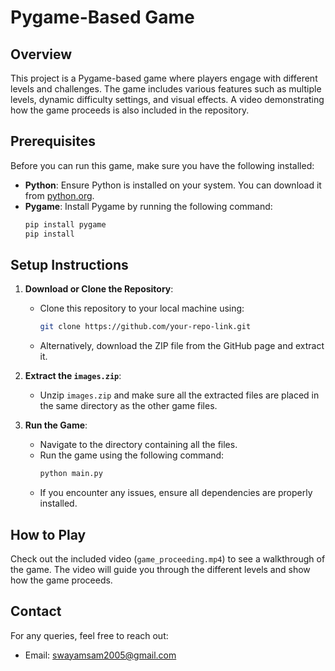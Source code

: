 

# Pygame-Based Game

## Overview
This project is a Pygame-based game where players engage with different levels and challenges. The game includes various features such as multiple levels, dynamic difficulty settings, and visual effects. A video demonstrating how the game proceeds is also included in the repository.

## Prerequisites
Before you can run this game, make sure you have the following installed:

- **Python**: Ensure Python is installed on your system. You can download it from [python.org](https://www.python.org/downloads/).
- **Pygame**: Install Pygame by running the following command:
  ```bash
  pip install pygame
  pip install 
  ```

## Setup Instructions
1. **Download or Clone the Repository**:
   - Clone this repository to your local machine using:
     ```bash
     git clone https://github.com/your-repo-link.git
     ```
   - Alternatively, download the ZIP file from the GitHub page and extract it.

2. **Extract the `images.zip`**:
   - Unzip `images.zip` and make sure all the extracted files are placed in the same directory as the other game files.

3. **Run the Game**:
   - Navigate to the directory containing all the files.
   - Run the game using the following command:
     ```bash
     python main.py
     ```
   - If you encounter any issues, ensure all dependencies are properly installed.

## How to Play
Check out the included video (`game_proceeding.mp4`) to see a walkthrough of the game. The video will guide you through the different levels and show how the game proceeds.

## Contact
For any queries, feel free to reach out:

- Email: [swayamsam2005@gmail.com](mailto:swayamsam2005@gmail.com)

